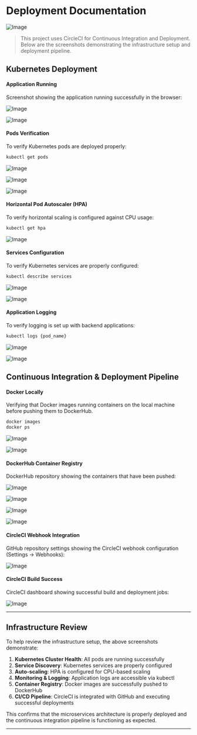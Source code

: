 # Deployment Documentation

![Image](./images/screenshots/image-16.png)

> This project uses CircleCI for Continuous Integration and Deployment. Below are the screenshots demonstrating the infrastructure setup and deployment pipeline.

## Kubernetes Deployment

#### Application Running

Screenshot showing the application running successfully in the browser:

![Image](./images/screenshots/image-20.png)

![Image](./images/screenshots/image-12.png)

#### Pods Verification

To verify Kubernetes pods are deployed properly:

```bash
kubectl get pods
```

![Image](./images/screenshots/image-16.png)

![Image](./images/screenshots/image-10.png)

![Image](./images/screenshots/image-09.png)

#### Horizontal Pod Autoscaler (HPA)

To verify horizontal scaling is configured against CPU usage:

```bash
kubectl get hpa
```

![Image](./images/screenshots/image-17.png)

#### Services Configuration

To verify Kubernetes services are properly configured:

```bash
kubectl describe services
```

![Image](./images/screenshots/image-18.png)

![Image](./images/screenshots/image-19.png)

#### Application Logging

To verify logging is set up with backend applications:

```bash
kubectl logs {pod_name}
```

![Image](./images/screenshots/image-21.png)

![Image](./images/screenshots/image-22.png)

## Continuous Integration & Deployment Pipeline

#### Docker Locally

Verifying that Docker images running containers on the local machine before pushing them to DockerHub.

```bash
docker images
docker ps
```

![Image](./images/screenshots/image-04.png)

![Image](./images/screenshots/image-03.png)

#### DockerHub Container Registry

DockerHub repository showing the containers that have been pushed:

![Image](./images/screenshots/image-13.png)

![Image](./images/screenshots/image-07.png)

![Image](./images/screenshots/image-15.png)

![Image](./images/screenshots/image-14.png)

#### CircleCI Webhook Integration

GitHub repository settings showing the CircleCI webhook configuration (Settings → Webhooks):

![Image](./images/screenshots/image-23.png)

#### CircleCI Build Success

CircleCI dashboard showing successful build and deployment jobs:

![Image](./images/screenshots/image-06.png)

---

## Infrastructure Review

To help review the infrastructure setup, the above screenshots demonstrate:

1. **Kubernetes Cluster Health**: All pods are running successfully
2. **Service Discovery**: Kubernetes services are properly configured
3. **Auto-scaling**: HPA is configured for CPU-based scaling
4. **Monitoring & Logging**: Application logs are accessible via kubectl
5. **Container Registry**: Docker images are successfully pushed to DockerHub
6. **CI/CD Pipeline**: CircleCI is integrated with GitHub and executing successful deployments

This confirms that the microservices architecture is properly deployed and the continuous integration pipeline is functioning as expected.

---
